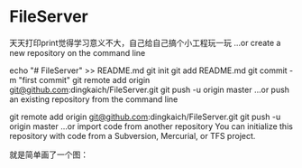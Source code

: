 # FileServer
天天打印print觉得学习意义不大，自己给自己搞个小工程玩一玩
…or create a new repository on the command line

echo "# FileServer" >> README.md
git init
git add README.md
git commit -m "first commit"
git remote add origin git@github.com:dingkaich/FileServer.git
git push -u origin master
…or push an existing repository from the command line

git remote add origin git@github.com:dingkaich/FileServer.git
git push -u origin master
…or import code from another repository
You can initialize this repository with code from a Subversion, Mercurial, or TFS project.

就是简单画了一个图：

